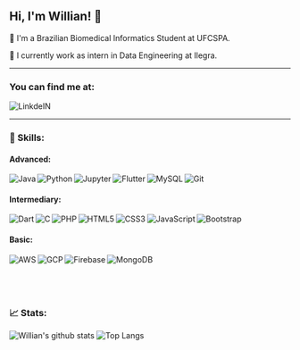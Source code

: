 ## Hi, I'm Willian! 👋

📘 I'm a Brazilian Biomedical Informatics Student at UFCSPA.

💼 I currently work as intern in Data Engineering at Ilegra.
<br/>

---

### You can find me at:
<a target="_blank" href="https://www.linkedin.com/in/williandevargas/">
  <img align="left" alt="LinkdeIN" src="https://img.shields.io/badge/LinkedIn-0077B5?style=for-the-badge&logo=linkedin&logoColor=white" />
</a>

<!--
<a target="_blank" href="https://github.com/willian2610">
  <img align="left" alt="GitHub" src="https://img.shields.io/badge/GitHub-100000?style=for-the-badge&logo=github&logoColor=white" />
</a>
-->
<br/>

---

### 🚀 Skills:

#### Advanced:  

<img align="left" alt="Java" src="https://img.shields.io/badge/Java-ED8B00?style=for-the-badge&logo=java&logoColor=white" />
<img align="left" alt="Python" src="https://img.shields.io/badge/Python-3776AB?style=for-the-badge&logo=python&logoColor=white" />
<img align="left" alt="Jupyter" src="https://img.shields.io/badge/Jupyter-F37626.svg?&style=for-the-badge&logo=Jupyter&logoColor=white" />
<img align="left" alt="Flutter" src="https://img.shields.io/badge/Flutter-02569B?style=for-the-badge&logo=flutter&logoColor=white" />
<img align="left" alt="MySQL" src="https://img.shields.io/badge/MySQL-00000F?style=for-the-badge&logo=mysql&logoColor=white" />
<img align="left" alt="Git" src="https://img.shields.io/badge/Git-F05032?style=for-the-badge&logo=git&logoColor=white" />

&nbsp;

#### Intermediary:  

<img align="left" alt="Dart" src="https://img.shields.io/badge/Dart-0175C2?style=for-the-badge&logo=dart&logoColor=white" />
<img align="left" alt="C" src="https://img.shields.io/badge/C-00599C?style=for-the-badge&logo=c&logoColor=white" />
<img align="left" alt="PHP" src="https://img.shields.io/badge/PHP-777BB4?style=for-the-badge&logo=php&logoColor=white" />
<img align="left" alt="HTML5" src="https://img.shields.io/badge/HTML5-E34F26?style=for-the-badge&logo=html5&logoColor=white" />
<img align="left" alt="CSS3" src="https://img.shields.io/badge/CSS3-1572B6?style=for-the-badge&logo=css3&logoColor=white" />
<img align="left" alt="JavaScript" src="https://img.shields.io/badge/JavaScript-F7DF1E?style=for-the-badge&logo=javascript&logoColor=black" />
<img align="left" alt="Bootstrap" src="https://img.shields.io/badge/Bootstrap-563D7C?style=for-the-badge&logo=bootstrap&logoColor=white" />

&nbsp;

#### Basic:  

<img align="left" alt="AWS" src="https://img.shields.io/badge/Amazon_AWS-232F3E?style=for-the-badge&logo=amazon-aws&logoColor=white" />
<img align="left" alt="GCP" src="https://img.shields.io/badge/Google_Cloud-4285F4?style=for-the-badge&logo=google-cloud&logoColor=white" />
<img align="left" alt="Firebase" src="https://img.shields.io/badge/firebase-ffca28?style=for-the-badge&logo=firebase&logoColor=white" />
<img align="left" alt="MongoDB" src="https://img.shields.io/badge/MongoDB-4EA94B?style=for-the-badge&logo=mongodb&logoColor=white" />

&nbsp;
---
&nbsp;

### 📈 Stats:

![Willian's github stats](https://github-readme-stats.vercel.app/api?username=willian2610&count_private=true&show_icons=true&theme=dark) ![Top Langs](https://github-readme-stats.vercel.app/api/top-langs/?username=willian2610&count_private=true&layout=compact&show_icons=true&langs_count=10&theme=dark)


<!--
**willian2610/willian2610** is a ✨ _special_ ✨ repository because its `README.md` (this file) appears on your GitHub profile.
Badges Source: https://github.com/alexandresanlim/Badges4-README.md-Profile
-->
